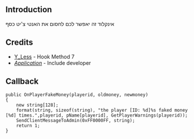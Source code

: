 ## Introduction ##
אינקלוד זה יאפשר לכם לחסום את האנטי צ'יט כסף

## Credits ##
* [Y_Less](http://forum.sa-mp.com/showthread.php?t=441293) - Hook Method 7
* [_Application_](http://www.fxp.co.il/member.php?u=782565) - Include developer

## Callback ##
	
	public OnPlayerFakeMoney(playerid, oldmoney, newmoney)
	{
		new string[128];
		format(string, sizeof(string), "the player [ID: %d]%s faked money [%d] times.",playerid, pName[playerid], GetPlayerWarnings(playerid));
		SendClientMessageToAdmin(0xFF0000FF, string);
		return 1;
	}
